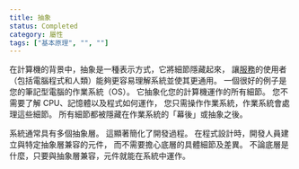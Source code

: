 ```yaml
---
title: 抽象
status: Completed
category: 屬性
tags: ["基本原理", "", ""]
---
```


在計算機的背景中，抽象是一種表示方式，它將細節隱藏起來，
讓[服務](/zh-tw/service/)的使用者（包括電腦程式和人類）能夠更容易理解系統並使其更通用。
一個很好的例子是您的筆記型電腦的作業系統（OS）。
它抽象化您的計算機運作的所有細節。
您不需要了解 CPU、記憶體以及程式如何運作，
您只需操作作業系統，作業系統會處理這些細節。
所有細節都被隱藏在作業系統的「幕後」或抽象之後。

系統通常具有多個抽象層。
這顯著簡化了開發過程。
在程式設計時，開發人員建立與特定抽象層兼容的元件，
而不需要擔心底層的具體細節及差異。
不論底層是什麼，只要與抽象層兼容，元件就能在系統中運作。
